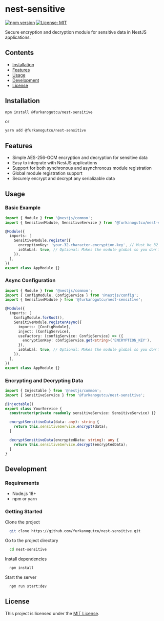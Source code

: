 # nest-sensitive

[![npm version](https://img.shields.io/npm/v/@furkanogutcu/nest-sensitive.svg)](https://www.npmjs.com/package/@furkanogutcu/nest-sensitive)
[![License: MIT](https://img.shields.io/badge/License-MIT-yellow.svg)](https://opensource.org/licenses/MIT)

Secure encryption and decryption module for sensitive data in NestJS applications.

## Contents

- [Installation](#installation)
- [Features](#features)
- [Usage](#usage)
- [Development](#development)
- [License](#license)

## Installation

```bash
npm install @furkanogutcu/nest-sensitive
```

or

```bash
yarn add @furkanogutcu/nest-sensitive
```

## Features

- Simple AES-256-GCM encryption and decryption for sensitive data
- Easy to integrate with NestJS applications
- Support for both synchronous and asynchronous module registration
- Global module registration support
- Securely encrypt and decrypt any serializable data

## Usage

### Basic Example

```typescript
import { Module } from '@nestjs/common';
import { SensitiveModule, SensitiveService } from '@furkanogutcu/nest-sensitive';

@Module({
  imports: [
    SensitiveModule.register({
      encryptionKey: 'your-32-character-encryption-key', // Must be 32 characters (256 bits)
      isGlobal: true, // Optional: Makes the module global so you don't need to import it in other modules
    }),
  ],
})
export class AppModule {}
```

### Async Configuration

```typescript
import { Module } from '@nestjs/common';
import { ConfigModule, ConfigService } from '@nestjs/config';
import { SensitiveModule } from '@furkanogutcu/nest-sensitive';

@Module({
  imports: [
    ConfigModule.forRoot(),
    SensitiveModule.registerAsync({
      imports: [ConfigModule],
      inject: [ConfigService],
      useFactory: (configService: ConfigService) => ({
        encryptionKey: configService.get<string>('ENCRYPTION_KEY'),
      }),
      isGlobal: true, // Optional: Makes the module global so you don't need to import it in other modules
    }),
  ],
})
export class AppModule {}
```

### Encrypting and Decrypting Data

```typescript
import { Injectable } from '@nestjs/common';
import { SensitiveService } from '@furkanogutcu/nest-sensitive';

@Injectable()
export class YourService {
  constructor(private readonly sensitiveService: SensitiveService) {}

  encryptSensitiveData(data: any): string {
    return this.sensitiveService.encrypt(data);
  }

  decryptSensitiveData(encryptedData: string): any {
    return this.sensitiveService.decrypt(encryptedData);
  }
}
```

## Development

### Requirements

- Node.js 18+
- npm or yarn

### Getting Started

Clone the project

```bash
  git clone https://github.com/furkanogutcu/nest-sensitive.git
```

Go to the project directory

```bash
  cd nest-sensitive
```

Install dependencies

```bash
  npm install
```

Start the server

```bash
  npm run start:dev
```

## License

This project is licensed under the [MIT License](LICENSE).
